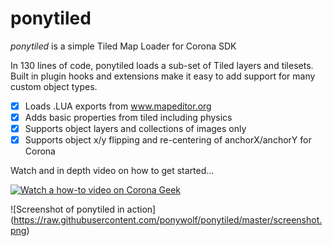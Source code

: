 # ponytiled
*ponytiled* is a simple Tiled Map Loader for Corona SDK

In 130 lines of code, ponytiled loads a sub-set of Tiled layers and tilesets. Built in plugin hooks and extensions make it easy to add support for many custom object types.

- [x] Loads .LUA exports from www.mapeditor.org
- [x] Adds basic properties from tiled including physics
- [x] Supports object layers and collections of images only
- [x] Supports object x/y flipping and re-centering of anchorX/anchorY for Corona

Watch and in depth video on how to get started...

[![Watch a how-to video on Corona Geek](http://img.youtube.com/vi/DMsiGsgwZts/0.jpg)](http://www.youtube.com/watch?v=DMsiGsgwZts)

![Screenshot of ponytiled in action]
(https://raw.githubusercontent.com/ponywolf/ponytiled/master/screenshot.png)